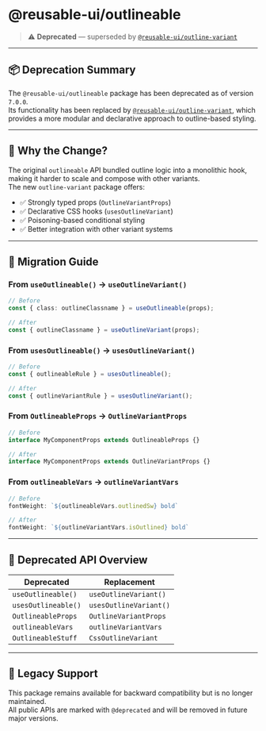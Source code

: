 # @reusable-ui/outlineable

> ⚠️ **Deprecated** — superseded by [`@reusable-ui/outline-variant`](https://www.npmjs.com/package/@reusable-ui/outline-variant)

---

## 📦 Deprecation Summary

The `@reusable-ui/outlineable` package has been deprecated as of version `7.0.0`.  
Its functionality has been replaced by [`@reusable-ui/outline-variant`](https://www.npmjs.com/package/@reusable-ui/outline-variant), which provides a more modular and declarative approach to outline-based styling.

---

## 🧠 Why the Change?

The original `outlineable` API bundled outline logic into a monolithic hook, making it harder to scale and compose with other variants.  
The new `outline-variant` package offers:

- ✅ Strongly typed props (`OutlineVariantProps`)
- ✅ Declarative CSS hooks (`usesOutlineVariant`)
- ✅ Poisoning-based conditional styling
- ✅ Better integration with other variant systems

---

## 🔄 Migration Guide

### From `useOutlineable()` → `useOutlineVariant()`

```ts
// Before
const { class: outlineClassname } = useOutlineable(props);

// After
const { outlineClassname } = useOutlineVariant(props);
```

### From `usesOutlineable()` → `usesOutlineVariant()`

```ts
// Before
const { outlineableRule } = usesOutlineable();

// After
const { outlineVariantRule } = usesOutlineVariant();
```

### From `OutlineableProps` → `OutlineVariantProps`

```ts
// Before
interface MyComponentProps extends OutlineableProps {}

// After
interface MyComponentProps extends OutlineVariantProps {}
```

### From `outlineableVars` → `outlineVariantVars`

```ts
// Before
fontWeight: `${outlineableVars.outlinedSw} bold`

// After
fontWeight: `${outlineVariantVars.isOutlined} bold`
```

---

## 🧩 Deprecated API Overview

| Deprecated | Replacement |
|------------|-------------|
| `useOutlineable()` | `useOutlineVariant()` |
| `usesOutlineable()` | `usesOutlineVariant()` |
| `OutlineableProps` | `OutlineVariantProps` |
| `outlineableVars` | `outlineVariantVars` |
| `OutlineableStuff` | `CssOutlineVariant` |

---

## 🧪 Legacy Support

This package remains available for backward compatibility but is no longer maintained.  
All public APIs are marked with `@deprecated` and will be removed in future major versions.
